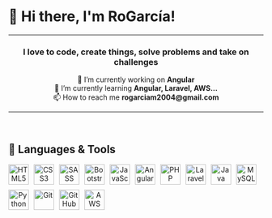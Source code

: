 # 🌙 Hi there, I'm RoGarcía!

<!-- ABOUT YOU -->
<hr>
<h3 align="center">I love to code, create things, solve problems and take on challenges</h3>
<ul style="list-style: none; text-align: center; padding: 0;">
  <li>🔭 I’m currently working on <strong>Angular</strong></li>
  <li>🌱 I’m currently learning <strong>Angular, Laravel, AWS...</strong></li>
  <li>📫 How to reach me <strong>rogarciam2004@gmail.com</strong></li>
</ul>
<hr>
<br>


## 🚀 Languages & Tools

<p align="center" style="display: flex; flex-wrap: wrap; gap: 10px; text-decoration: none;">
  <!-- Frontend -->
  <a href="https://developer.mozilla.org/en-US/docs/Web/HTML" target="_blank" style="text-decoration: none;">
    <img src="https://cdn.jsdelivr.net/gh/devicons/devicon/icons/html5/html5-original.svg" alt="HTML5" width="40" height="40"/>
  </a>
  <a href="https://developer.mozilla.org/en-US/docs/Web/CSS" target="_blank" style="text-decoration: none;">
    <img src="https://cdn.jsdelivr.net/gh/devicons/devicon/icons/css3/css3-original.svg" alt="CSS3" width="40" height="40"/>
  </a>
  <a href="https://sass-lang.com/" target="_blank" style="text-decoration: none;">
    <img src="https://cdn.jsdelivr.net/gh/devicons/devicon/icons/sass/sass-original.svg" alt="SASS" width="40" height="40"/>
  </a>
  <a href="https://getbootstrap.com/" target="_blank" style="text-decoration: none;">
    <img src="https://cdn.jsdelivr.net/gh/devicons/devicon/icons/bootstrap/bootstrap-original.svg" alt="Bootstrap" width="40" height="40"/>
  </a>
  <a href="https://developer.mozilla.org/en-US/docs/Web/JavaScript" target="_blank" style="text-decoration: none;">
    <img src="https://cdn.jsdelivr.net/gh/devicons/devicon/icons/javascript/javascript-original.svg" alt="JavaScript" width="40" height="40"/>
  </a>
  <a href="https://angular.io/" target="_blank" style="text-decoration: none;">
    <img src="https://upload.wikimedia.org/wikipedia/commons/c/cf/Angular_full_color_logo.svg" alt="Angular" width="40" height="40"/>
  </a>

  <!-- Backend -->
  <a href="https://www.php.net/" target="_blank" style="text-decoration: none;">
    <img src="https://cdn.jsdelivr.net/gh/devicons/devicon/icons/php/php-original.svg" alt="PHP" width="40" height="40"/>
  </a>
  <a href="https://laravel.com/" target="_blank" style="text-decoration: none;">
    <img src="https://cdn.jsdelivr.net/gh/devicons/devicon/icons/laravel/laravel-original.svg" alt="Laravel" width="40" height="40"/>
  </a>
  <a href="https://www.java.com/" target="_blank" style="text-decoration: none;">
    <img src="https://cdn.jsdelivr.net/gh/devicons/devicon/icons/java/java-original.svg" alt="Java" width="40" height="40"/>
  </a>

  <!-- Bases de Datos -->
  <a href="https://www.mysql.com/" target="_blank" style="text-decoration: none;">
    <img src="https://cdn.jsdelivr.net/gh/devicons/devicon/icons/mysql/mysql-original.svg" alt="MySQL" width="40" height="40"/>
  </a>

  <!-- Testing & Herramientas -->
  <a href="https://www.python.org/" target="_blank" style="text-decoration: none;">
    <img src="https://cdn.jsdelivr.net/gh/devicons/devicon/icons/python/python-original.svg" alt="Python" width="40" height="40"/>
  </a>
  <a href="https://git-scm.com/" target="_blank" style="text-decoration: none;">
    <img src="https://cdn.jsdelivr.net/gh/devicons/devicon/icons/git/git-original.svg" alt="Git" width="40" height="40"/>
  </a>
  <a href="https://github.com/" target="_blank" style="text-decoration: none;">
    <img src="https://cdn.jsdelivr.net/gh/devicons/devicon/icons/github/github-original.svg" alt="GitHub" width="40" height="40"/>
  </a>
  <a href="https://aws.amazon.com/" target="_blank" style="text-decoration: none;">
    <img src="https://upload.wikimedia.org/wikipedia/commons/9/93/Amazon_Web_Services_Logo.svg" alt="AWS" width="40" height="40"/>
  </a>
</p>

